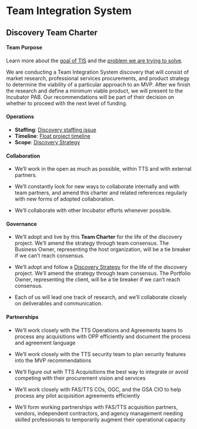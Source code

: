 # Team Integration System
## Discovery Team Charter


#### Team Purpose

Learn more about the [goal of TIS](https://github.com/18F/tis-discovery/blob/master/goal.md) and the [problem we are trying to solve](https://github.com/18F/tis-discovery/blob/master/problem.md).

We are conducting a Team Integration System discovery that will consist of market research, professional services procurements, and product strategy to determine the viability of a particular approach to an MVP.  After we finish the research and define a minimum viable product, we will present to the Incubator PAB.  Our recommendations will be part of their decision on whether to proceed with the next level of funding.

#### Operations

* **Staffing**: [Discovery staffing issue](https://github.com/18F/staffing-and-resources/issues/347)
* **Timeline**: [Float project timeline](https://18f.float.com/?project=P%26P+%2F+OPP+%2F+Team+Integration+System)
* **Scope**: [Discovery Strategy](https://docs.google.com/document/d/1WCedRaHZ4ycI_fw3ns906euvfoyBqFzgJH40e9948w4/edit)

#### Collaboration

* We’ll work in the open as much as possible, within TTS and with external partners.

* We’ll constantly look for new ways to collaborate internally and with team partners, and amend this charter and related references regularly with new forms of adopted collaboration.

* We’ll collaborate with other Incubator efforts whenever possible.

#### Governance

* We’ll adopt and live by this **Team Charter** for the life of the discovery project.  We’ll amend the strategy through team consensus.  The Business Owner, representing the host organization, will be a tie breaker if we can’t reach consensus.

* We’ll adopt and follow a [Discovery Strategy](https://docs.google.com/document/d/1WCedRaHZ4ycI_fw3ns906euvfoyBqFzgJH40e9948w4/edit) for the life of the discovery project.  We’ll amend the strategy through team consensus.  The Portfolio Owner, representing the client, will be a tie breaker if we can’t reach consensus.

* Each of us will lead one track of research, and we’ll collaborate closely on deliverables and communication.

#### Partnerships

* We’ll work closely with the TTS Operations and Agreements teams to process any acquisitions with OPP efficiently and document the process and agreement language

* We’ll work closely with the TTS security team to plan security features into the MVP recommendations

* We’ll figure out with TTS Acquisitions the best way to integrate or avoid competing with their procurement vision and services

* We’ll work closely with FAS/TTS COs, OGC, and the GSA CIO to help process any pilot acquisition agreements efficiently

* We’ll form working partnerships with FAS/TTS acquisition partners, vendors, independent contractors, and agency management needing skilled professionals to temporarily augment their operational capacity
